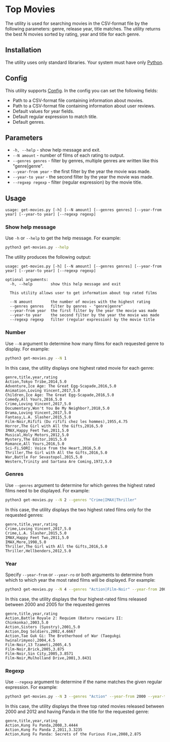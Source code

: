 # Top Movies
The utility is used for searching movies in the CSV-format file by the following parameters: genre, release year, title matches. The utility returns the best N movies sorted by rating, year and title for each genre.

## Installation
The utility uses only standard libraries. Your system must have only [Python](https://www.python.org/downloads/).

## Config
This utility supports [Config](https://bitbucket.org/coherentprojects/coherent-training-dmitry-skrobat/src/master/top-movies/config.ini). In the config you can set the following fields:

- Path to a CSV-format file containing information about movies.
- Path to a CSV-format file containing information about user reviews.
- Default values for year fields.
- Default regular expression to match title.
- Default genres.

## Parameters
- `-h, --help` - show help message and exit.
- `--N amount` - number of films of each rating to output.
- `--genres genres` - filter by genres, multiple genres are written like this "genre|genre".
- `--year-from year` - the first filter by the year the movie was made.
- `--year-to year` - the second filter by the year the movie was made.
- `--regxep regexp` - filter (regular expression) by the movie title.

## Usage
`usage: get-movies.py [-h] [--N amount] [--genres genres] [--year-from year] [--year-to year] [--regexp regexp]`

### Show help message
Use `-h` or `--help` to get the help message. For example:
```bash
python3 get-movies.py --help
```

The utility produces the following output:
```text
usage: get-movies.py [-h] [--N amount] [--genres genres] [--year-from year] [--year-to year] [--regexp regexp]

optional arguments:
  -h, --help        show this help message and exit

  This utility allows user to get information about top rated films

  --N amount        the number of movies with the highest rating
  --genres genres   filter by genres - "genre|genre"
  --year-from year  the first filter by the year the movie was made
  --year-to year    the second filter by the year the movie was made
  --regexp regexp   filter (regular expression) by the movie title
```

### Number
Use `--N` argument to determine how many films for each requested genre to display. For example:
```bash
python3 get-movies.py --N 1
```

In this case, the utility displays one highest rated movie for each genre:
```text
genre,title,year,rating
Action,Tokyo Tribe,2014,5.0
Adventure,Ice Age: The Great Egg-Scapade,2016,5.0
Animation,Loving Vincent,2017,5.0
Children,Ice Age: The Great Egg-Scapade,2016,5.0
Comedy,All Yours,2016,5.0
Crime,Loving Vincent,2017,5.0
Documentary,Won't You Be My Neighbor?,2018,5.0
Drama,Loving Vincent,2017,5.0
Fantasy,L.A. Slasher,2015,5.0
Film-Noir,Rififi (Du rififi chez les hommes),1955,4.75
Horror,The Girl with All the Gifts,2016,5.0
IMAX,Happy Feet Two,2011,5.0
Musical,Holy Motors,2012,5.0
Mystery,The Editor,2015,5.0
Romance,All Yours,2016,5.0
Sci-Fi,SORI: Voice from the Heart,2016,5.0
Thriller,The Girl with All the Gifts,2016,5.0
War,Battle For Sevastopol,2015,5.0
Western,Trinity and Sartana Are Coming,1972,5.0
```

### Genres
Use `--genres` argument to determine for which genres the highest rated films need to be displayed. For example:
```bash
python3 get-movies.py --N 2 --genres "Crime|IMAX|Thriller"
```

In this case, the utility displays the two highest rated films only for the requested genres:
```text
genre,title,year,rating
Crime,Loving Vincent,2017,5.0
Crime,L.A. Slasher,2015,5.0
IMAX,Happy Feet Two,2011,5.0
IMAX,More,1998,5.0
Thriller,The Girl with All the Gifts,2016,5.0
Thriller,Hellbenders,2012,5.0
```

### Year
Specify `--year-from` or `--year-ro` or both arguments to determine from which to which year the most rated films will be displayed. For example:
```bash
python3 get-movies.py --N 4 --genres "Action|Film-Noir" --year-from 2000 --year-to 2005
```

In this case, the utility displays the four highest-rated films released between 2000 and 2005 for the requested genres
```text
genre,title,year,rating
Action,Battle Royale 2: Requiem (Batoru rowaiaru II: Chinkonka),2003,5.0
Action,Sisters (Syostry),2001,5.0
Action,Dog Soldiers,2002,4.6667
Action,Tae Guk Gi: The Brotherhood of War (Taegukgi hwinalrimyeo),2004,4.5
Film-Noir,13 Tzameti,2005,4.5
Film-Noir,Brick,2005,3.875
Film-Noir,Sin City,2005,3.8571
Film-Noir,Mulholland Drive,2001,3.8431
```

### Regexp
Use `--regexp` argument to determine if the name matches the given regular expression. For example:
```bash
python3 get-movies.py --N 3 --genres "Action" --year-from 2000 --year-to 2012 --regexp "Panda"
```

In this case, the utility displays the three top rated movies released between 2000 and 2012 and having Panda in the title for the requested genre:
```text
genre,title,year,rating
Action,Kung Fu Panda,2008,3.4444
Action,Kung Fu Panda 2,2011,3.3235
Action,Kung Fu Panda: Secrets of the Furious Five,2008,2.875
```